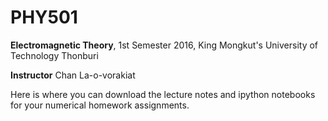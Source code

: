 # PHY501
**Electromagnetic Theory**, 1st Semester 2016, King Mongkut's University of Technology Thonburi

**Instructor** Chan La-o-vorakiat

Here is where you can download the lecture notes and ipython notebooks for your numerical homework assignments.
